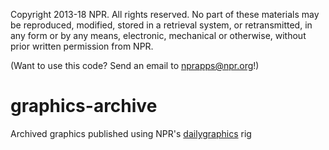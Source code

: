 Copyright 2013-18 NPR.  All rights reserved.  No part of these materials may be reproduced, modified, stored in a retrieval system, or retransmitted, in any form or by any means, electronic, mechanical or otherwise, without prior written permission from NPR.

(Want to use this code? Send an email to nprapps@npr.org!)


graphics-archive
================

Archived graphics published using NPR's [dailygraphics](https://github.com/nprapps/dailygraphics) rig
